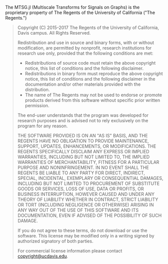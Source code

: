 The MTSG.jl (Multiscale Transforms for Signals on Graphs) is the proprietary property of The Regents of the University of California ("The Regents.")

> Copyright (C) 2015-2017 The Regents of the University of California, Davis campus. All Rights Reserved.  
>
> Redistribution and use in source and binary forms, with or without modification, are permitted by nonprofit, research institutions for research use only, provided that the following conditions are met:
> - Redistributions of source code must retain the above copyright notice, this list of conditions and the following disclaimer. 
> - Redistributions in binary form must reproduce the above copyright notice, this list of conditions and the following disclaimer in the documentation and/or other materials provided with the distribution. 
> - The name of The Regents may not be used to endorse or promote products derived from this software without specific prior written permission. 
>
> The end-user understands that the program was developed for research purposes and is advised not to rely exclusively on the program for any reason.
>
> THE SOFTWARE PROVIDED IS ON AN "AS IS" BASIS, AND THE REGENTS HAVE NO OBLIGATION TO PROVIDE MAINTENANCE, SUPPORT, UPDATES, ENHANCEMENTS, OR MODIFICATIONS. THE REGENTS SPECIFICALLY DISCLAIM ANY EXPRESS OR IMPLIED WARRANTIES, INCLUDING BUT NOT LIMITED TO, THE IMPLIED WARRANTIES OF MERCHANTABILITY, FITNESS FOR A PARTICULAR PURPOSE AND NONINFRINGEMENT. IN NO EVENT SHALL THE REGENTS BE LIABLE TO ANY PARTY FOR DIRECT, INDIRECT, SPECIAL, INCIDENTAL, EXEMPLARY OR CONSEQUENTIAL DAMAGES, INCLUDING BUT NOT LIMITED TO  PROCUREMENT OF SUBSTITUTE GOODS OR SERVICES, LOSS OF USE, DATA OR PROFITS, OR BUSINESS INTERRUPTION, HOWEVER CAUSED AND UNDER ANY THEORY OF LIABILITY WHETHER IN CONTRACT, STRICT LIABILITY OR TORT (INCLUDING NEGLIGENCE OR OTHERWISE) ARISING IN ANY WAY OUT OF THE USE OF THIS SOFTWARE AND ITS DOCUMENTATION, EVEN IF ADVISED OF THE POSSIBILITY OF SUCH DAMAGE. 
>
> If you do not agree to these terms, do not download or use the software.  This license may be modified only in a writing signed by authorized signatory of both parties.
>
>For commercial license information please contact copyright@ucdavis.edu.

